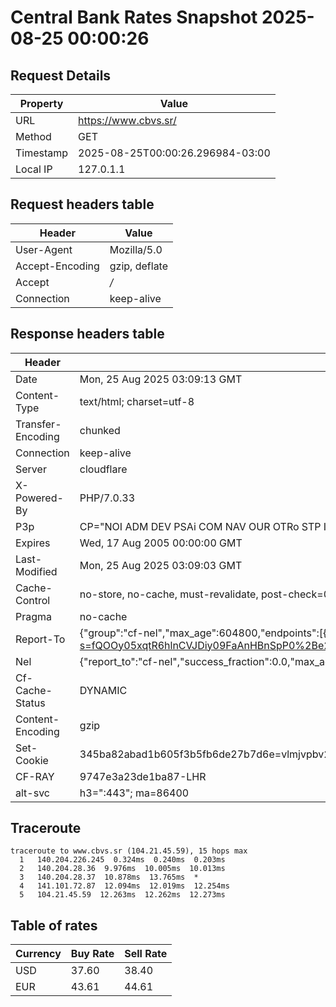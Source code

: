 # Central Bank Rates Snapshot 2025-08-25 00:00:26
## Request Details

| Property | Value |
|----------|-------|
| URL | https://www.cbvs.sr/ |
| Method | GET |
| Timestamp | 2025-08-25T00:00:26.296984-03:00 |
| Local IP | 127.0.1.1 |
    
## Request headers table

| Header | Value |
|--------|-------|
| User-Agent | Mozilla/5.0 |
| Accept-Encoding | gzip, deflate |
| Accept | */* |
| Connection | keep-alive |

    
## Response headers table
| Header | Value |
|--------|-------|
| Date | Mon, 25 Aug 2025 03:09:13 GMT |
| Content-Type | text/html; charset=utf-8 |
| Transfer-Encoding | chunked |
| Connection | keep-alive |
| Server | cloudflare |
| X-Powered-By | PHP/7.0.33 |
| P3p | CP="NOI ADM DEV PSAi COM NAV OUR OTRo STP IND DEM" |
| Expires | Wed, 17 Aug 2005 00:00:00 GMT |
| Last-Modified | Mon, 25 Aug 2025 03:09:03 GMT |
| Cache-Control | no-store, no-cache, must-revalidate, post-check=0, pre-check=0 |
| Pragma | no-cache |
| Report-To | {"group":"cf-nel","max_age":604800,"endpoints":[{"url":"https://a.nel.cloudflare.com/report/v4?s=fQOOy05xqtR6hlnCVJDiy09FaAnHBnSpP0%2Be2Fc0eJuu4idaSrEjKuyeTIsHLDuXDm2%2Bp3yLwvu2chKUoSM2uMmcyOYN9xa%2F6t94"}]} |
| Nel | {"report_to":"cf-nel","success_fraction":0.0,"max_age":604800} |
| Cf-Cache-Status | DYNAMIC |
| Content-Encoding | gzip |
| Set-Cookie | 345ba82abad1b605f3b5fb6de27b7d6e=vlmjvpbv2516gultd1sl059f21; HttpOnly; Path=/ |
| CF-RAY | 9747e3a23de1ba87-LHR |
| alt-svc | h3=":443"; ma=86400 |

## Traceroute 

```
traceroute to www.cbvs.sr (104.21.45.59), 15 hops max
  1   140.204.226.245  0.324ms  0.240ms  0.203ms 
  2   140.204.28.36  9.976ms  10.005ms  10.013ms 
  3   140.204.28.37  10.878ms  13.765ms  * 
  4   141.101.72.87  12.094ms  12.019ms  12.254ms 
  5   104.21.45.59  12.263ms  12.262ms  12.273ms 

```

## Table of rates

| Currency | Buy Rate | Sell Rate |
|----------|----------|-----------|
| USD | 37.60 | 38.40 |
| EUR | 43.61 | 44.61 |
